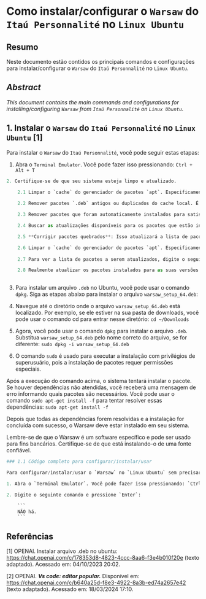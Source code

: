 # Como instalar/configurar o `Warsaw` do `Itaú Personnalité` no `Linux Ubuntu`

## Resumo

Neste documento estão contidos os principais comandos e configurações para instalar/configurar o `Warsaw` do `Itaú Personnalité` no `Linux Ubuntu`.

## _Abstract_

_This document contains the main commands and configurations for installing/configuring `Warsaw` from `Itaú Personnalité` on `Linux Ubuntu`._


## 1. Instalar o `Warsaw` do `Itaú Personnalité` no `Linux Ubuntu` [1]

Para instalar o `Warsaw` do `Itaú Personnalité`, você pode seguir estas etapas:

1. Abra o `Terminal Emulator`. Você pode fazer isso pressionando: `Ctrl + Alt + T`



```python
2. Certifique-se de que seu sistema esteja limpo e atualizado.

    2.1 Limpar o `cache` do gerenciador de pacotes `apt`. Especificamente, ele remove todos os arquivos de pacotes (`.deb`) baixados pelo `apt` e armazenados em `/var/cache/apt/archives/`. Digite o seguinte comando: `sudo apt clean` 
    
    2.2 Remover pacotes `.deb` antigos ou duplicados do cache local. É útil para liberar espaço, pois remove apenas os pacotes que não podem mais ser baixados (ou seja, versões antigas de pacotes que foram atualizados). Digite o seguinte comando: `sudo apt autoclean`

    2.3 Remover pacotes que foram automaticamente instalados para satisfazer as dependências de outros pacotes e que não são mais necessários. Digite o seguinte comando: `sudo apt autoremove -y`

    2.4 Buscar as atualizações disponíveis para os pacotes que estão instalados em seu sistema. Digite o seguinte comando e pressione `Enter`: `sudo apt update`

    2.5 **Corrigir pacotes quebrados**: Isso atualizará a lista de pacotes disponíveis e tentará corrigir pacotes quebrados ou com dependências ausentes: `sudo apt --fix-broken install`

    2.6 Limpar o `cache` do gerenciador de pacotes `apt`. Especificamente, ele remove todos os arquivos de pacotes (`.deb`) baixados pelo `apt` e armazenados em `/var/cache/apt/archives/`. Digite o seguinte comando: `sudo apt clean` 
    
    2.7 Para ver a lista de pacotes a serem atualizados, digite o seguinte comando e pressione `Enter`:  `sudo apt list --upgradable`

    2.8 Realmente atualizar os pacotes instalados para as suas versões mais recentes, com base na última vez que você executou `sudo apt update`. Digite o seguinte comando e pressione `Enter`: `sudo apt full-upgrade -y`
    

```

3. Para instalar um arquivo `.deb` no Ubuntu, você pode usar o comando `dpkg`. Siga as etapas abaixo para instalar o arquivo `warsaw_setup_64.deb`:

4. Navegue até o diretório onde o arquivo `warsaw_setup_64.deb` está localizado. Por exemplo, se ele estiver na sua pasta de downloads, você pode usar o comando cd para entrar nesse diretório: `cd ~/Downloads`

5. Agora, você pode usar o comando `dpkg` para instalar o arquivo `.deb`. Substitua `warsaw_setup_64.deb` pelo nome correto do arquivo, se for diferente: `sudo dpkg -i warsaw_setup_64.deb`

6. O comando `sudo` é usado para executar a instalação com privilégios de superusuário, pois a instalação de pacotes requer permissões especiais.

Após a execução do comando acima, o sistema tentará instalar o pacote. Se houver dependências não atendidas, você receberá uma mensagem de erro informando quais pacotes são necessários. Você pode usar o comando `sudo apt-get install -f` para tentar resolver essas dependências: `sudo apt-get install -f`

Depois que todas as dependências forem resolvidas e a instalação for concluída com sucesso, o Warsaw deve estar instalado em seu sistema.

Lembre-se de que o Warsaw é um software específico e pode ser usado para fins bancários. Certifique-se de que está instalando-o de uma fonte confiável.


```python
### 1.1 Código completo para configurar/instalar/usar

Para configurar/instalar/usar o `Warsaw` no `Linux Ubuntu` sem precisar digitar linha por linha, você pode seguir estas etapas:

1. Abra o `Terminal Emulator`. Você pode fazer isso pressionando: `Ctrl + Alt + T`

2. Digite o seguinte comando e pressione `Enter`:

    ```
    NÃO há.
    ```

```

## Referências

[1] OPENAI. Instalar arquivo .deb no ubuntu: https://chat.openai.com/c/178353d8-4823-4ccc-8aa6-f3e4b010f20e (texto adaptado). Acessado em: 04/10/2023 20:02.

[2] OPENAI. ***Vs code: editor popular.*** Disponível em: <https://chat.openai.com/c/b640a25d-f8e3-4922-8a3b-ed74a2657e42> (texto adaptado). Acessado em: 18/03/2024 17:10.
